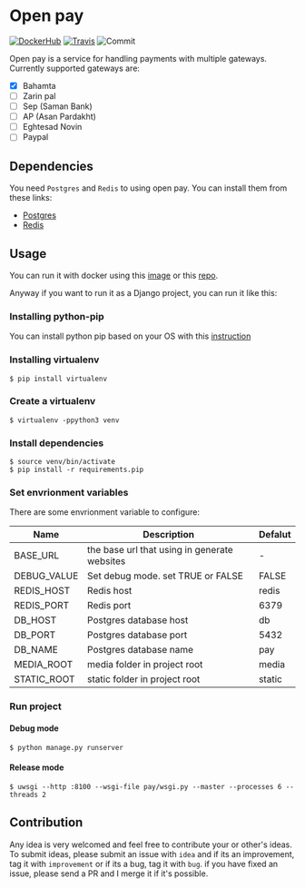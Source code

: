 # Open pay


[![DockerHub](https://img.shields.io/docker/pulls/thesinner/open-pay.svg)](https://hub.docker.com/r/thesinner/open-pay) [![Travis](https://travis-ci.org/theSinner/open-pay.svg?branch=master)](https://travis-ci.org/theSinner/open-pay#) ![Commit](https://img.shields.io/github/last-commit/theSinner/open-pay)

Open pay is a service for handling payments with multiple gateways.
Currently supported gateways are:

- [x] Bahamta
- [ ] Zarin pal
- [ ] Sep (Saman Bank)
- [ ] AP (Asan Pardakht)
- [ ] Eghtesad Novin
- [ ] Paypal

## Dependencies
You need `Postgres` and `Redis` to using open pay. You can install them from these links:

* [Postgres](https://www.postgresql.org/docs/12/install-procedure.html)
* [Redis](https://redis.io/topics/quickstart)

## Usage

You can run it with docker using this [image](https://hub.docker.com/r/thesinner/open-pay) or this [repo](https://github.com/theSinner/open-pay-docker).

Anyway if you want to run it as a Django project, you can run it like this:

### Installing python-pip
You can install python pip based on your OS with this [instruction](https://pip.pypa.io/en/stable/installing/)

### Installing virtualenv
```
$ pip install virtualenv
```

### Create a virtualenv
```
$ virtualenv -ppython3 venv
```

### Install dependencies
```
$ source venv/bin/activate
$ pip install -r requirements.pip
```

### Set envrionment variables
There are some envrionment variable to configure:

|Name|Description|Defalut|
|--|--|--|
|BASE_URL|the base url that using in generate websites  |-|
|DEBUG_VALUE|Set debug mode. set TRUE or FALSE|FALSE|
|REDIS_HOST|Redis host|redis|
|REDIS_PORT|Redis port|6379|
|DB_HOST|Postgres database host|db|
|DB_PORT|Postgres database port|5432|
|DB_NAME|Postgres database name|pay|
|MEDIA_ROOT|media folder in project root|media|
|STATIC_ROOT|static folder in project root|static|


### Run project

#### Debug mode
```
$ python manage.py runserver
```
#### Release mode
```
$ uwsgi --http :8100 --wsgi-file pay/wsgi.py --master --processes 6 --threads 2
```



## Contribution
Any idea is very welcomed and feel free to contribute your or other's ideas.
To submit ideas, please submit an issue with `idea` and if its an improvement, tag it with `improvement` or if its a bug, tag it with `bug`.
if you have fixed an issue, please send a PR and I merge it if it's possible.